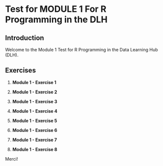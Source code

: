 # Test for MODULE 1 For R Programming in the DLH

## Introduction
Welcome to the Module 1 Test for R Programming in the Data Learning Hub (DLH).
## Exercises

1. **Module 1 - Exercise 1**
   
2. **Module 1 - Exercise 2**

1. **Module 1 - Exercise 3**
   
2. **Module 1 - Exercise 4**

1. **Module 1 - Exercise 5**
   
2. **Module 1 - Exercise 6**

1. **Module 1 - Exercise 7**
   
2. **Module 1 - Exercise 8**

Merci!
